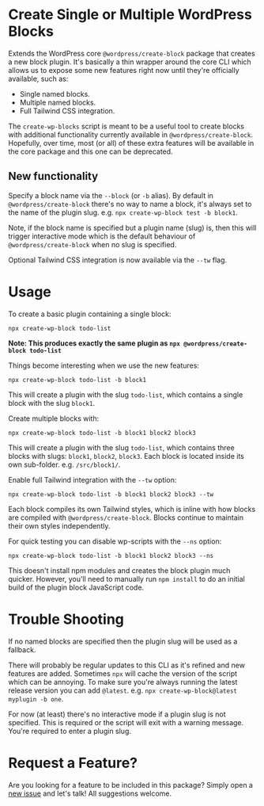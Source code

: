 # Create Single or Multiple WordPress Blocks

Extends the WordPress core `@wordpress/create-block` package that creates a new block plugin. It's basically a thin wrapper around the core CLI which allows us to expose some new features right now until they're officially available, such as:

- Single named blocks.
- Multiple named blocks.
- Full Tailwind CSS integration.

The `create-wp-blocks` script is meant to be a useful tool to create blocks with additional functionality currently available in `@wordpress/create-block`. Hopefully, over time, most (or all) of these extra features will be available in the core package and this one can be deprecated.
## New functionality
Specify a block name via the `--block` (or `-b` alias). By default in `@wordpress/create-block` there's no way to name a block, it's always set to the name of the plugin slug. e.g. `npx create-wp-block test -b block1`.

Note, if the block name is specified but a plugin name (slug) is, then this will trigger interactive mode which is the default behaviour of `@wordpress/create-block` when no slug is specified.

Optional Tailwind CSS integration is now available via the `--tw` flag.

# Usage

To create a basic plugin containing a single block:

`npx create-wp-block todo-list`

**Note: This produces exactly the same plugin as `npx @wordpress/create-block todo-list`**

Things become interesting when we use the new features:

`npx create-wp-block todo-list -b block1`

This will create a plugin with the slug `todo-list`, which contains a single block with the slug `block1`.

Create multiple blocks with:

`npx create-wp-block todo-list -b block1 block2 block3`

This will create a plugin with the slug `todo-list`, which contains three blocks with slugs: `block1`, `block2`, `block3`. Each block is located inside its own sub-folder. e.g. `/src/block1/`.

Enable full Tailwind integration with the `--tw` option:

`npx create-wp-block todo-list -b block1 block2 block3 --tw`

Each block compiles its own Tailwind styles, which is inline with how blocks are compiled with `@wordpress/create-block`. Blocks continue to maintain their own styles independently.

For quick testing you can disable wp-scripts with the `--ns` option:

`npx create-wp-block todo-list -b block1 block2 block3 --ns`

This doesn't install npm modules and creates the block plugin much quicker. However, you'll need to manually run `npm install` to do an initial build of the plugin block JavaScript code.

# Trouble Shooting

If no named blocks are specified then the plugin slug will be used as a fallback.

There will probably be regular updates to this CLI as it's refined and new features are added. Sometimes `npx` will cache the version of the script which can be annoying. To make sure you're always running the latest release version you can add `@latest`. e.g. `npx create-wp-block@latest myplugin -b one`.

For now (at least) there's no interactive mode if a plugin slug is not specified. This is required or the script will exit with a warning message. You're required to enter a plugin slug.
# Request a Feature?

Are you looking for a feature to be included in this package? Simply open a [new issue](https://github.com/dgwyer/create-wp-block/issues) and let's talk! All suggestions welcome.
